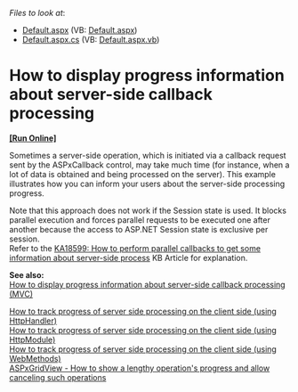 <!-- default file list -->
*Files to look at*:

* [Default.aspx](./CS/WebSite/Default.aspx) (VB: [Default.aspx](./VB/WebSite/Default.aspx))
* [Default.aspx.cs](./CS/WebSite/Default.aspx.cs) (VB: [Default.aspx.vb](./VB/WebSite/Default.aspx.vb))
<!-- default file list end -->
# How to display progress information about server-side callback processing
<!-- run online -->
**[[Run Online]](https://codecentral.devexpress.com/e918/)**
<!-- run online end -->


<p>Sometimes a server-side operation, which is initiated via a callback request sent by the ASPxCallback control, may take much time (for instance, when a lot of data is obtained and being processed on the server). This example illustrates how you can inform your users about the server-side processing progress.</p>
<p>Note that this approach does not work if the Session state is used. It blocks parallel execution and forces parallel requests to be executed one after another because the access to ASP.NET Session state is exclusive per session. <br> Refer to the <a href="https://www.devexpress.com/Support/Center/p/KA18599">KA18599: How to perform parallel callbacks to get some information about server-side process</a> KB Article for explanation.</p>
<p><strong>See also:<br> </strong><a href="https://www.devexpress.com/Support/Center/p/E4244">How to display progress information about server-side callback processing (MVC)</a><u></u></p>
<p><u></u><a href="https://www.devexpress.com/Support/Center/p/E4651">How to track progress of server side processing on the client side (using HttpHandler)</a><u><br> </u><a href="https://www.devexpress.com/Support/Center/p/E4656">How to track progress of server side processing on the client side (using HttpModule)</a><br><a href="https://www.devexpress.com/Support/Center/p/T156786">How to track progress of server side processing on the client side (using WebMethods)</a><br><a href="https://www.devexpress.com/Support/Center/p/T518056">ASPxGridView - How to show a lengthy operation's progress and allow canceling such operations</a></p>

<br/>


